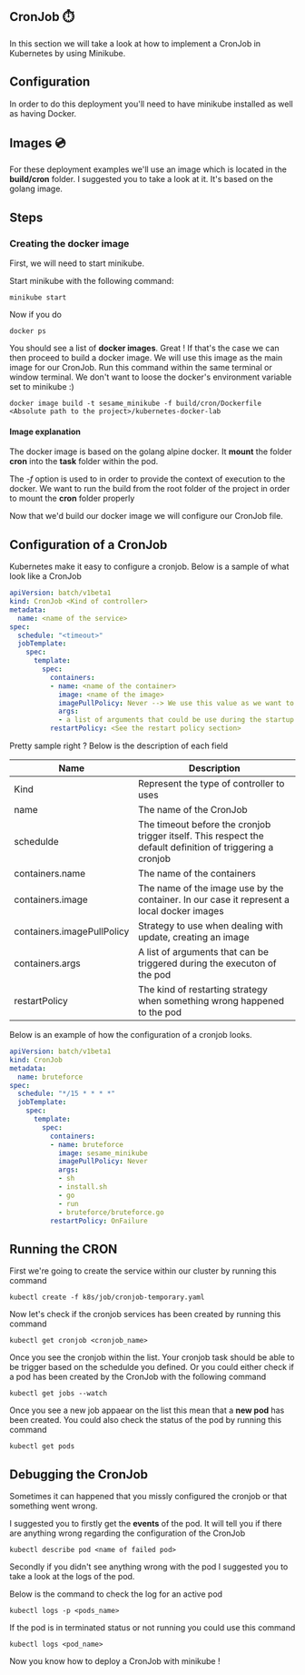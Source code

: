 ## CronJob ⏱️

In this section we will take a look at how to implement a CronJob in Kubernetes by using Minikube.

## Configuration

In order to do this deployment you'll need to have minikube installed as well as having Docker.

## Images 💿

For these deployment examples we'll use an image which is located in the **build/cron** folder. I suggested you to take a look at it. It's based on the golang image.

## Steps

### Creating the docker image

First, we will need to start minikube.

Start minikube with the following command:

```shell
minikube start
```

Now if you do 
```shell
docker ps
```

You should see a list of **docker images**. Great !
If that's the case we can then proceed to build a docker image. We will use this image as the main image for our CronJob. Run this command within the same terminal or window terminal. We don't want to loose the docker's environment variable set to minikube :)

```shell
docker image build -t sesame_minikube -f build/cron/Dockerfile <Absolute path to the project>/kubernetes-docker-lab
```

#### Image explanation

The docker image is based on the golang alpine docker. It **mount** the folder **cron** into the **task** folder within the pod.

The *-f* option is used to in order to provide the context of execution to the docker. We want to run the build from the root folder of the project in order to mount the **cron** folder properly

Now that we'd build our docker image we will configure our CronJob file.

## Configuration of a CronJob

Kubernetes make it easy to configure a cronjob. Below is a sample of what look like a CronJob

```yml
apiVersion: batch/v1beta1
kind: CronJob <Kind of controller>
metadata:
  name: <name of the service>
spec:
  schedule: "<timeout>"
  jobTemplate:
    spec:
      template:
        spec:
          containers:
          - name: <name of the container>
            image: <name of the image>
            imagePullPolicy: Never --> We use this value as we want to use a local image
            args:
            - a list of arguments that could be use during the startup of the pod
          restartPolicy: <See the restart policy section>

```

Pretty sample right ? Below is the description of each field

| Name                       | Description                                                                                                |
|----------------------------|------------------------------------------------------------------------------------------------------------|
| Kind                       | Represent the type of controller to uses                                                                   |
| name                       | The name of the CronJob                                                                                    |
| schedulde                  | The timeout before the cronjob trigger itself. This respect the default definition of triggering a cronjob |
| containers.name            | The name of the containers                                                                                 |
| containers.image           | The name of the image use by the container. In our case it represent a local docker images                 |
| containers.imagePullPolicy | Strategy to use when dealing with update, creating an image                                                |
| containers.args            | A list of arguments that can be triggered during the executon of the pod                                   |
| restartPolicy              | The kind of restarting strategy when something wrong happened to the pod                                   |

Below is an example of how the configuration of a cronjob looks.

```yml
apiVersion: batch/v1beta1
kind: CronJob
metadata:
  name: bruteforce
spec:
  schedule: "*/15 * * * *"
  jobTemplate:
    spec:
      template:
        spec:
          containers:
          - name: bruteforce
            image: sesame_minikube
            imagePullPolicy: Never
            args:
            - sh
            - install.sh
            - go
            - run
            - bruteforce/bruteforce.go
          restartPolicy: OnFailure

```

## Running the CRON

First we're going to create the service within our cluster by running this command

```shell
kubectl create -f k8s/job/cronjob-temporary.yaml
```

Now let's check if the cronjob services has been created by running this command

```shell
kubectl get cronjob <cronjob_name>
```

Once you see the cronjob within the list. Your cronjob task should be able to be trigger based on the schedulde you defined. Or you could either check if a pod has been created by the CronJob with the following command

```shell
kubectl get jobs --watch
```

Once you see a new job appaear on the list this mean that a **new pod** has been created. You could also check the status of the pod by running this command

```shell
kubectl get pods
```

## Debugging the CronJob

Sometimes it can happened that you missly configured the cronjob or that something went wrong.

I suggested you to firstly get the **events** of the pod. It will tell you if there are anything wrong regarding the configuration of the CronJob

```shell
kubectl describe pod <name of failed pod>
```

Secondly if you didn't see anything wrong with the pod I suggested you to take a look at the logs of the pod.

Below is the command to check the log for an active pod

```shell
kubectl logs -p <pods_name>
```

If the pod is in terminated status or not running you could use this command

```shell
kubectl logs <pod_name>
```

Now you know how to deploy a CronJob with minikube !
